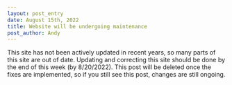 ```yaml
---
layout: post_entry
date: August 15th, 2022
title: Website will be undergoing maintenance
post_author: Andy
---
```

This site has not been actively updated in recent years, so many parts of this site are out of date. Updating and correcting this site should be done by the end of this week (by 8/20/2022). This post will be deleted once the fixes are implemented, so if you still see this post, changes are still ongoing.